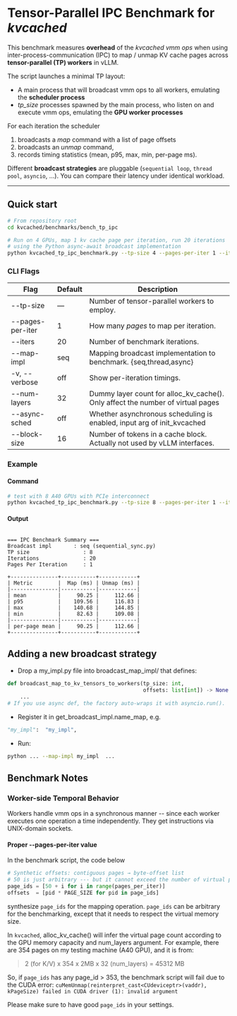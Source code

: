 # Tensor-Parallel IPC Benchmark for *kvcached*

This benchmark measures **overhead** of the *kvcached vmm ops* when using inter-process-communication (IPC) to map / unmap KV cache pages across **tensor-parallel (TP) workers** in vLLM.

The script launches a minimal TP layout:
* A main process that will broadcast vmm ops to all workers, emulating the **scheduler process**
* *tp_size* processes spawned by the main process, who listen on and execute vmm ops, emulating the **GPU worker processes**

For each iteration the scheduler

1. broadcasts a *map* command with a list of page offsets
2. broadcasts an *unmap* command,
3. records timing statistics (mean, p95, max, min, per-page ms).

Different **broadcast strategies** are pluggable (`sequential loop`, `thread pool`, `asyncio`, ...). You can compare their latency under identical workload.

---

## Quick start

```bash
# From repository root
cd kvcached/benchmarks/bench_tp_ipc

# Run on 4 GPUs, map 1 kv cache page per iteration, run 20 iterations
# using the Python async-await broadcast implementation
python kvcached_tp_ipc_benchmark.py --tp-size 4 --pages-per-iter 1 --iters 20 --map-impl async
```

### CLI Flags

| Flag                |  Default  | Description                                                        |
|---------------------|-----------|--------------------------------------------------------------------|
| --tp-size           | —         | Number of tensor-parallel workers to employ.                   |
| --pages-per-iter    | 1         | How many *pages* to map per iteration.                |
| --iters             | 20        | Number of benchmark iterations.                                    |
| --map-impl          | seq       | Mapping broadcast implementation to benchmark. {seq,thread,async}            |
| -v, --verbose       | off       | Show per-iteration timings.             |
| --num-layers        | 32        | Dummy layer count for alloc_kv_cache(). Only affect the number of virtual pages    |
| --async-sched       | off       | Whether asynchronous scheduling is enabled, input arg of init_kvcached
| --block-size        | 16        | Number of tokens in a cache block. Actually not used by vLLM interfaces.    |

### Example
#### Command

```bash
# test with 8 A40 GPUs with PCIe interconnect
python kvcached_tp_ipc_benchmark.py --tp-size 8 --pages-per-iter 1 --iters 20 --map-impl seq
```

#### Output

```

=== IPC Benchmark Summary ===
Broadcast impl       : seq (sequential_sync.py)
TP size                 : 8
Iterations              : 20
Pages Per Iteration     : 1

+---------------+-----------+------------+
| Metric        |  Map (ms) | Unmap (ms) |
|---------------|-----------|------------|
| mean          |     90.25 |     112.66 |
| p95           |    109.56 |     116.83 |
| max           |    140.68 |     144.85 |
| min           |     82.63 |     109.08 |
|---------------|-----------|------------|
| per-page mean |     90.25 |     112.66 |
+---------------+-----------+------------+

```

## Adding a new broadcast strategy
* Drop a my_impl.py file into broadcast_map_impl/ that defines:

```python
def broadcast_map_to_kv_tensors_to_workers(tp_size: int,
                                           offsets: list[int]) -> None:
    ...
# If you use async def, the factory auto-wraps it with asyncio.run().
```

* Register it in get_broadcast_impl.name_map, e.g.

```python
"my_impl":  "my_impl",
```

* Run:

```bash
python ... --map-impl my_impl  ...
```

## Benchmark Notes

### Worker-side Temporal Behavior
Workers handle vmm ops in a synchronous manner -- since each worker executes one operation a time independently. They get instructions via UNIX-domain sockets.

#### Proper --pages-per-iter value
In the benchmark script, the code below

```python
# Synthetic offsets: contiguous pages → byte-offset list
# 50 is just arbitrary --- but it cannot exceed the number of virtual pages
page_ids = [50 + i for i in range(pages_per_iter)] 
offsets  = [pid * PAGE_SIZE for pid in page_ids]
```

synthesize `page_ids` for the mapping operation.
`page_ids` can be arbitrary for the benchmarking, except that it needs to respect the virtual memory size.

In `kvcached`, alloc_kv_cache() will infer the virtual page count according to the GPU memory capacity and num_layers argument. For example, there are 354 pages on my testing machine (A40 GPU), and it is from:
> 2 (for K/V) x 354 x 2MB x 32 (num_layers) = 45312 MB

So, if `page_ids` has any page_id > 353, the benchmark script will fail due to the CUDA error:
`cuMemUnmap(reinterpret_cast<CUdeviceptr>(vaddr), kPageSize) failed in CUDA driver (1): invalid argument`

Please make sure to have good `page_ids` in your settings.
